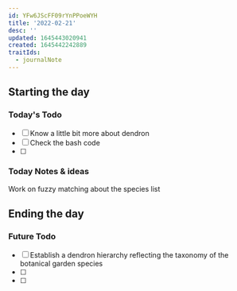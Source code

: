 ```yaml
---
id: YFw6JScFF09rYnPPoeWYH
title: '2022-02-21'
desc: ''
updated: 1645443020941
created: 1645442242889
traitIds:
  - journalNote
---
```



## Starting the day

### Today's Todo 

- [ ] Know a little bit more about dendron
- [ ] Check the bash code
- [ ] 

### Today Notes & ideas

Work on fuzzy matching about the species list


## Ending the day

### Future Todo

- [ ] Establish a dendron hierarchy reflecting the taxonomy of the botanical garden species
- [ ] 
- [ ] 
